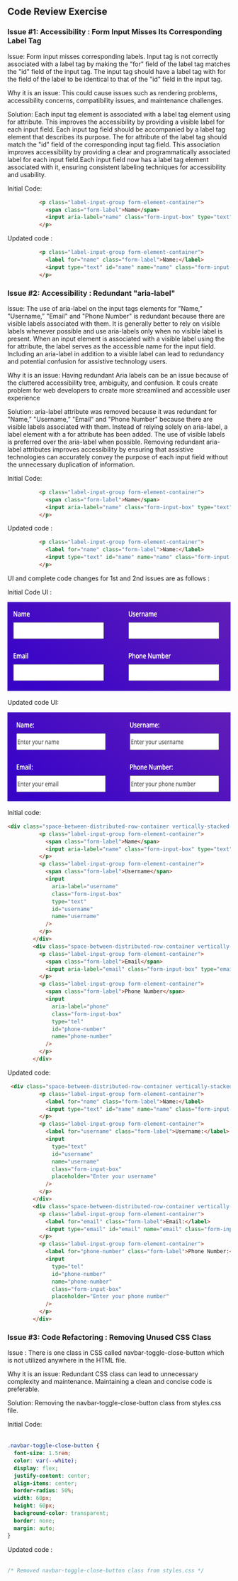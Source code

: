 ## Code Review Exercise


### Issue #1: Accessibility : Form Input Misses Its Corresponding Label Tag

Issue: Form input misses corresponding labels. Input tag is not correctly associated with a label tag by making the "for" field of the label tag matches the "id" field of the input tag.  The input tag should have a label tag with for the field of the label to be identical to that of the "id" field in the input tag.

Why it is an issue: This could cause issues such as rendering problems, accessibility concerns, compatibility issues, and maintenance challenges.

Solution: Each input tag element is associated with a label tag element using for attribute. This improves the accessibility by providing a visible label for each input field. Each input tag field should be accompanied by a label tag element that describes its purpose. The for attribute of the label tag should match the "id" field of the corresponding input tag field. This association improves accessibility by providing a clear and programmatically associated label for each input field.Each input field now has a label tag element associated with it, ensuring consistent labeling techniques for accessibility and usability.

Initial Code:
```html
          <p class="label-input-group form-element-container">
            <span class="form-label">Name</span>
            <input aria-label="name" class="form-input-box" type="text" id="name" name="name" />
          </p>
```

Updated code : 
```html
          <p class="label-input-group form-element-container">
            <label for="name" class="form-label">Name:</label>
            <input type="text" id="name" name="name" class="form-input-box" placeholder="Enter your name" />
          </p>
```




### Issue #2: Accessibility : Redundant "aria-label"

Issue: The use of aria-label on the input tags elements for "Name,” "Username,” "Email" and "Phone Number" is redundant because there are visible labels associated with them. It is generally better to rely on visible labels whenever possible and use aria-labels only when no visible label is present. When an input element is associated with a visible label using the for attribute, the label serves as the accessible name for the input field. Including an aria-label in addition to a visible label can lead to redundancy and potential confusion for assistive technology users.

Why it is an issue: Having redundant Aria labels can be an issue because of the cluttered accessibility tree, ambiguity, and confusion. It couls create problem for web developers to create more streamlined and accessible user experience

Solution: aria-label attribute was removed because it was redundant for "Name,” "Username,” "Email" and "Phone Number" because there are visible labels associated with them. Instead of relying solely on aria-label, a label element with a for attribute has been added. The use of visible labels is preferred over the aria-label when possible. Removing redundant aria-label attributes improves accessibility by ensuring that assistive technologies can accurately convey the purpose of each input field without the unnecessary duplication of information.

Initial Code:
```html
          <p class="label-input-group form-element-container">
            <span class="form-label">Name</span>
            <input aria-label="name" class="form-input-box" type="text" id="name" name="name" />
          </p>
```

Updated code : 
```html
          <p class="label-input-group form-element-container">
            <label for="name" class="form-label">Name:</label>
            <input type="text" id="name" name="name" class="form-input-box" placeholder="Enter your name" />
          </p>
```



UI and complete code changes for 1st and 2nd issues are as follows : 


Initial Code UI : 
 


<img src="../images/before_label.png" height=200 alt="screenshot showing an aaccessibility issue on the image with the close button">

Updated code UI: 
 

 
<img src="../images/after_label.png" height=200 alt="screenshot showing an aaccessibility issue on the image with the close button">

Initial code:

```html
<div class="space-between-distributed-row-container vertically-stacked-sm-screen-container">
          <p class="label-input-group form-element-container">
            <span class="form-label">Name</span>
            <input aria-label="name" class="form-input-box" type="text" id="name" name="name" />
          </p>
          <p class="label-input-group form-element-container">
            <span class="form-label">Username</span>
            <input
              aria-label="username"
              class="form-input-box"
              type="text"
              id="username"
              name="username"
            />
          </p>
        </div>
        <div class="space-between-distributed-row-container vertically-stacked-sm-screen-container">
          <p class="label-input-group form-element-container">
            <span class="form-label">Email</span>
            <input aria-label="email" class="form-input-box" type="email" id="email" name="email" />
          </p>
          <p class="label-input-group form-element-container">
            <span class="form-label">Phone Number</span>
            <input
              aria-label="phone"
              class="form-input-box"
              type="tel"
              id="phone-number"
              name="phone-number"
            />
          </p>
        </div>
```

Updated code:

```html
 <div class="space-between-distributed-row-container vertically-stacked-sm-screen-container">
          <p class="label-input-group form-element-container">
            <label for="name" class="form-label">Name:</label>
            <input type="text" id="name" name="name" class="form-input-box" placeholder="Enter your name" />
          </p>
          <p class="label-input-group form-element-container">
            <label for="username" class="form-label">Username:</label>
            <input
              type="text"
              id="username"
              name="username"
              class="form-input-box"
              placeholder="Enter your username"
            />
          </p>          
        </div>
        <div class="space-between-distributed-row-container vertically-stacked-sm-screen-container">
          <p class="label-input-group form-element-container">
            <label for="email" class="form-label">Email:</label>
            <input type="email" id="email" name="email" class="form-input-box" placeholder="Enter your email" />
          </p>
          <p class="label-input-group form-element-container">
            <label for="phone-number" class="form-label">Phone Number:</label>
            <input
              type="tel"
              id="phone-number"
              name="phone-number"
              class="form-input-box"
              placeholder="Enter your phone number"
            />
          </p>
        </div>
```



### Issue #3: Code Refactoring : Removing Unused CSS Class


Issue : There is one class in CSS called navbar-toggle-close-button which is not utilized anywhere in the HTML file.

Why it is an issue: Redundant CSS class can lead to unnecessary complexity and maintenance. Maintaining a clean and concise code is preferable.

Solution: Removing the navbar-toggle-close-button class from styles.css file.

Initial Code:
```css

.navbar-toggle-close-button {
  font-size: 1.5rem;
  color: var(--white);
  display: flex;
  justify-content: center;
  align-items: center;
  border-radius: 50%;
  width: 60px;
  height: 60px;
  background-color: transparent;
  border: none;
  margin: auto;
}

```

Updated code : 
```css

/* Removed navbar-toggle-close-button class from styles.css */

```